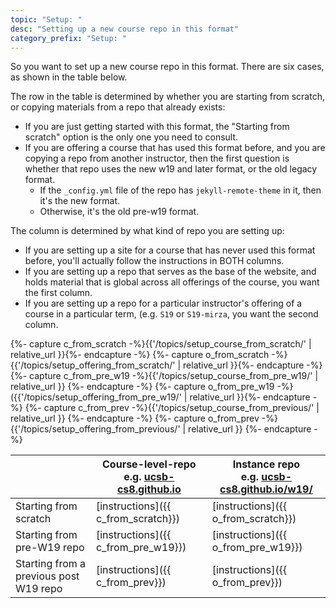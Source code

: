 ```yaml
---
topic: "Setup: "
desc: "Setting up a new course repo in this format"
category_prefix: "Setup: "
---
```


So you want to set up a new course repo in this format.  There are six cases, as shown in the table below.

The row in the table is determined by whether you are starting from scratch, or copying materials from a repo that already exists:

* If you are just getting started with this format, the "Starting from scratch" option is the only one you need to consult.
* If you are offering a course that has used this format before, and you are copying a repo from another instructor, then the first question is whether that repo uses the new w19 and later format, or the old legacy format.
   * If the `_config.yml` file of the repo has `jekyll-remote-theme` in it, then it's the new format.
   * Otherwise, it's the old pre-w19 format.

The column is determined by what kind of repo you are setting up:
* If you are setting up a site for a course that has never used this format before, you'll actually follow the instructions in BOTH columns.
* If you are setting up a repo that serves as the base of the website, and holds material that is global across all offerings of the course,  you want the first column.
* If you are setting up a repo for a particular instructor's offering of a course in a particular term, (e.g. `S19` or `S19-mirza`, you want the second column.


{%- capture c_from_scratch -%}{{'/topics/setup_course_from_scratch/' | relative_url }}{%- endcapture -%}
{%- capture o_from_scratch -%}{{'/topics/setup_offering_from_scratch/' | relative_url }}{%- endcapture -%}
{%- capture c_from_pre_w19 -%}{{'/topics/setup_course_from_pre_w19/' | relative_url }} {%- endcapture -%}
{%- capture o_from_pre_w19 -%}({{'/topics/setup_offering_from_pre_w19/' | relative_url }}{%- endcapture -%}
{%- capture c_from_prev -%}{{'/topics/setup_course_from_previous/' | relative_url }} {%- endcapture -%}
{%- capture o_from_prev -%}{{'/topics/setup_offering_from_previous/' | relative_url }} {%- endcapture -%}

|    | Course-level-repo <br> e.g. [ucsb-cs8.github.io](https://ucsb-cs8.github.io) | Instance repo <br> e.g. [ucsb-cs8.github.io/w19/](https://ucsb-cs8.github.io/w19/) |
|---|---|---|
| Starting from scratch   | [instructions]({{ c_from_scratch}})  | [instructions]({{ o_from_scratch}}) | 
| Starting from pre-W19 repo  | [instructions]({{ c_from_pre_w19}}) | [instructions]({{ o_from_pre_w19}})  | 
| Starting from a previous post W19 repo  | [instructions]({{ c_from_prev}})  | [instructions]({{ o_from_prev}})  | 
